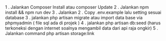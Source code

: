 1 . Jalankan Composer Install atau composer Update
2 . Jalankan npm install && npm run dev
3 . Jalankan
2 . Copy .env.example lalu setting sesuai database
3 . jalankan php artisan migrate atau import data base via phpmyadmin ( file sql ada di projek )
4 . jalankan php artisan db:seed (harus terkoneksi dengan internet soalnya mengambil data dari api raja ongkir)
5 . Jalankan command php artisan storage:link